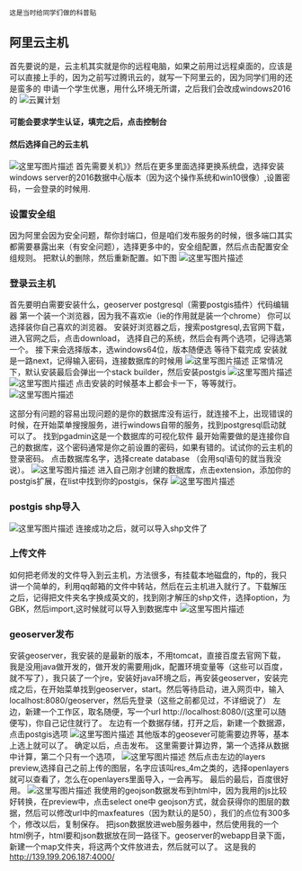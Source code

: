 `这是当时给同学们做的科普贴`
## 阿里云主机
首先要说的是，云主机其实就是你的远程电脑，如果之前用过远程桌面的，应该是可以直接上手的，因为之前写过腾讯云的，就写一下阿里云的，因为同学们用的还是蛮多的
申请一个学生优惠，用什么环境无所谓，之后我们会改成windows2016的
![云翼计划](http://img.blog.csdn.net/20170613093632397?watermark/2/text/aHR0cDovL2Jsb2cuY3Nkbi5uZXQvaW5lcnRpYXBlZXI=/font/5a6L5L2T/fontsize/400/fill/I0JBQkFCMA==/dissolve/70/gravity/SouthEast)
#### 可能会要求学生认证，填完之后，点击控制台
#### 然后选择自己的云主机
![这里写图片描述](http://img.blog.csdn.net/20170613094338322?watermark/2/text/aHR0cDovL2Jsb2cuY3Nkbi5uZXQvaW5lcnRpYXBlZXI=/font/5a6L5L2T/fontsize/400/fill/I0JBQkFCMA==/dissolve/70/gravity/SouthEast)
首先需要关机》》然后在更多里面选择更换系统盘，选择安装windows server的2016数据中心版本（因为这个操作系统和win10很像）,设置密码，一会登录的时候用.
### 设置安全组
因为阿里会因为安全问题，帮你封端口，但是咱们发布服务的时候，很多端口其实都需要暴露出来（有安全问题），选择更多中的，安全组配置，然后点击配置安全组规则。
把默认的删除，然后重新配置。如下图
![这里写图片描述](http://img.blog.csdn.net/20170613100525350?watermark/2/text/aHR0cDovL2Jsb2cuY3Nkbi5uZXQvaW5lcnRpYXBlZXI=/font/5a6L5L2T/fontsize/400/fill/I0JBQkFCMA==/dissolve/70/gravity/SouthEast)

### 登录云主机
首先要明白需要安装什么，geoserver postgresql（需要postgis插件）代码编辑器
第一个装一个浏览器，因为我不喜欢ie（ie的作用就是装一个chrome）
你可以选择装你自己喜欢的浏览器。
安装好浏览器之后，搜索postgresql,去官网下载，进入官网之后，点击download，
选择自己的系统，然后会有两个选项，记得选第一个。
接下来会选择版本，选windows64位，版本随便选
等待下载完成
安装就是一路next，记得输入密码，连接数据库的时候用
![这里写图片描述](http://img.blog.csdn.net/20170613100741337?watermark/2/text/aHR0cDovL2Jsb2cuY3Nkbi5uZXQvaW5lcnRpYXBlZXI=/font/5a6L5L2T/fontsize/400/fill/I0JBQkFCMA==/dissolve/70/gravity/SouthEast)
正常情况下，默认安装最后会弹出一个stack builder，然后安装postgis
![这里写图片描述](http://img.blog.csdn.net/20170613101405643?watermark/2/text/aHR0cDovL2Jsb2cuY3Nkbi5uZXQvaW5lcnRpYXBlZXI=/font/5a6L5L2T/fontsize/400/fill/I0JBQkFCMA==/dissolve/70/gravity/SouthEast)
![这里写图片描述](http://img.blog.csdn.net/20170613101457104?watermark/2/text/aHR0cDovL2Jsb2cuY3Nkbi5uZXQvaW5lcnRpYXBlZXI=/font/5a6L5L2T/fontsize/400/fill/I0JBQkFCMA==/dissolve/70/gravity/SouthEast)
点击安装的时候基本上都会卡一下，等等就行。
![这里写图片描述](http://img.blog.csdn.net/20170613102301624?watermark/2/text/aHR0cDovL2Jsb2cuY3Nkbi5uZXQvaW5lcnRpYXBlZXI=/font/5a6L5L2T/fontsize/400/fill/I0JBQkFCMA==/dissolve/70/gravity/SouthEast)

这部分有问题的容易出现问题的是你的数据库没有运行，就连接不上，出现错误的时候，在开始菜单搜搜服务，进行windows自带的服务，找到postgresql启动就可以了。
找到pgadmin这是一个数据库的可视化软件
最开始需要做的是连接你自己的数据库，这个密码通常是你之前设置的密码，如果有错的。试试你的云主机的登录密码。
点击数据库名字，选择create database （会用sql语句的就当我没说）。
![这里写图片描述](http://img.blog.csdn.net/20170613103411083?watermark/2/text/aHR0cDovL2Jsb2cuY3Nkbi5uZXQvaW5lcnRpYXBlZXI=/font/5a6L5L2T/fontsize/400/fill/I0JBQkFCMA==/dissolve/70/gravity/SouthEast)
进入自己刚才创建的数据库，点击extension，添加你的postgis扩展，在list中找到你的postgis，保存
![这里写图片描述](http://img.blog.csdn.net/20170613103746580?watermark/2/text/aHR0cDovL2Jsb2cuY3Nkbi5uZXQvaW5lcnRpYXBlZXI=/font/5a6L5L2T/fontsize/400/fill/I0JBQkFCMA==/dissolve/70/gravity/SouthEast)

### postgis shp导入

![这里写图片描述](http://img.blog.csdn.net/20170613104033273?watermark/2/text/aHR0cDovL2Jsb2cuY3Nkbi5uZXQvaW5lcnRpYXBlZXI=/font/5a6L5L2T/fontsize/400/fill/I0JBQkFCMA==/dissolve/70/gravity/SouthEast)
连接成功之后，就可以导入shp文件了
### 上传文件
如何把老师发的文件导入到云主机，方法很多，有挂载本地磁盘的，ftp的，我只讲一个简单的，利用qq邮箱的文件中转站，然后在云主机进入就行了。下载解压之后，记得把文件夹名字换成英文的，找到刚才解压的shp文件，选择option，为GBK，然后import,这时候就可以导入到数据库中
![这里写图片描述](http://img.blog.csdn.net/20170613105057154?watermark/2/text/aHR0cDovL2Jsb2cuY3Nkbi5uZXQvaW5lcnRpYXBlZXI=/font/5a6L5L2T/fontsize/400/fill/I0JBQkFCMA==/dissolve/70/gravity/SouthEast)
### geoserver发布
安装geoserver，我安装的是最新的版本，不用tomcat，直接百度去官网下载，
我是没用java做开发的，做开发的需要用jdk，配置环境变量等（这些可以百度，就不写了），我只装了一个jre，安装好java环境之后，再安装geoserver，安装完成之后，在开始菜单找到geoserver，start。然后等待启动，进入网页中，输入localhost:8080/geoserver，然后先登录（这些之前都见过，不详细说了）
左边，新建一个工作区，取名随便，写一个url http://localhost:8080/(这里可以随便写)，你自己记住就行了。
左边有一个数据存储，打开之后，新建一个数据源，点击postgis选项
![这里写图片描述](http://img.blog.csdn.net/20170613111207400?watermark/2/text/aHR0cDovL2Jsb2cuY3Nkbi5uZXQvaW5lcnRpYXBlZXI=/font/5a6L5L2T/fontsize/400/fill/I0JBQkFCMA==/dissolve/70/gravity/SouthEast)
其他版本的geosever可能需要边界等，基本上选上就可以了。
确定以后，点击发布。
这里需要计算边界，第一个选择从数据中计算，第二个只有一个选项，
![这里写图片描述](http://img.blog.csdn.net/20170613111648885?watermark/2/text/aHR0cDovL2Jsb2cuY3Nkbi5uZXQvaW5lcnRpYXBlZXI=/font/5a6L5L2T/fontsize/400/fill/I0JBQkFCMA==/dissolve/70/gravity/SouthEast)
然后点击左边的layers preview,选择自己之前上传的图层，名字应该叫res_4m之类的，选择openlayers就可以查看了，怎么在openlayers里面导入，一会再写。
最后的最后，百度很好用。
![这里写图片描述](http://img.blog.csdn.net/20170613112336628?watermark/2/text/aHR0cDovL2Jsb2cuY3Nkbi5uZXQvaW5lcnRpYXBlZXI=/font/5a6L5L2T/fontsize/400/fill/I0JBQkFCMA==/dissolve/70/gravity/SouthEast)
我使用的geojson数据发布到html中，因为我用的js比较好转换，在preview中，点击select one中 geojson方式，就会获得你的图层的数据，然后可以修改url中的maxfeatures（因为默认的是50），我们的点位有300多个，修改以后，复制保存。
把json数据放进web服务器中，然后使用我的一个html例子，html要和json数据放在同一路径下。geoserver的webapp目录下面，新建一个map文件夹，将这两个文件放进去，然后就可以了。
这是我的
http://139.199.206.187:4000/